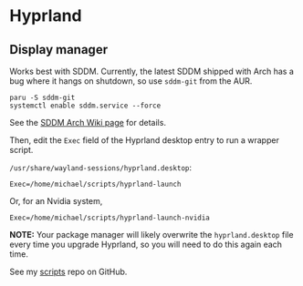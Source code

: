 # Hyprland

## Display manager
Works best with SDDM. Currently, the latest SDDM shipped with Arch has a bug where it hangs on
shutdown, so use `sddm-git` from the AUR.

```
paru -S sddm-git
systemctl enable sddm.service --force
```

See the [SDDM Arch Wiki page][1] for details.

Then, edit the `Exec` field of the Hyprland desktop entry to run a wrapper script.

`/usr/share/wayland-sessions/hyprland.desktop`:
```
Exec=/home/michael/scripts/hyprland-launch
```
Or, for an Nvidia system,
```
Exec=/home/michael/scripts/hyprland-launch-nvidia
```

**NOTE:** Your package manager will likely overwrite the `hyprland.desktop` file every time you
upgrade Hyprland, so you will need to do this again each time.

See my [scripts][2] repo on GitHub.

[1]: https://wiki.archlinux.org/title/SDDM
[2]: https://github.com/mfdorst/scripts
